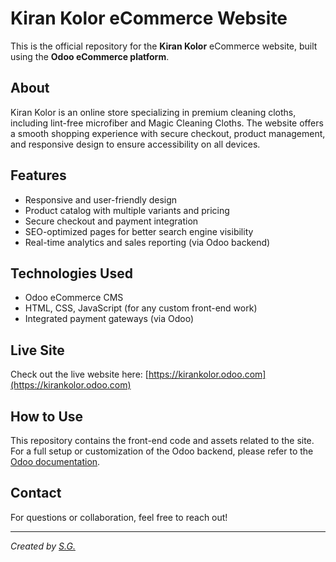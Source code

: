 # Kiran Kolor eCommerce Website

This is the official repository for the **Kiran Kolor** eCommerce website, built using the **Odoo eCommerce platform**.

## About

Kiran Kolor is an online store specializing in premium cleaning cloths, including lint-free microfiber and Magic Cleaning Cloths. The website offers a smooth shopping experience with secure checkout, product management, and responsive design to ensure accessibility on all devices.

## Features

- Responsive and user-friendly design  
- Product catalog with multiple variants and pricing  
- Secure checkout and payment integration  
- SEO-optimized pages for better search engine visibility  
- Real-time analytics and sales reporting (via Odoo backend)  

## Technologies Used

- Odoo eCommerce CMS  
- HTML, CSS, JavaScript (for any custom front-end work)  
- Integrated payment gateways (via Odoo)  

## Live Site

Check out the live website here: [https://kirankolor.odoo.com](https://kirankolor.odoo.com)

## How to Use

This repository contains the front-end code and assets related to the site. For a full setup or customization of the Odoo backend, please refer to the [Odoo documentation](https://www.odoo.com/documentation).

## Contact

For questions or collaboration, feel free to reach out!

---

*Created by [S.G.](https://github.com/BeastHornet)*  
